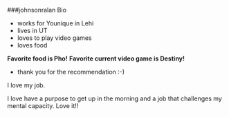 ###johnsonralan Bio

- works for Younique in Lehi
- lives in UT
- loves to play video games
- loves food

**Favorite food is Pho!**
**Favorite current video game is Destiny!**
- thank you for the recommendation :-)

I love my job.

I love have a purpose to get up in the morning and a job that challenges my mental capacity. Love it!!
